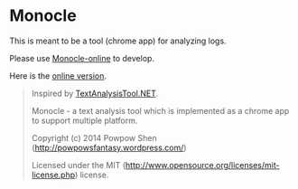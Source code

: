 Monocle
========

This is meant to be a tool (chrome app) for analyzing logs.

Please use [Monocle-online] to develop.

Here is the [online version].

> Inspired by [TextAnalysisTool.NET].
>
> Monocle - a text analysis tool which is implemented as a chrome app to support multiple platform.
>
> Copyright (c) 2014 Powpow Shen (http://powpowsfantasy.wordpress.com/)
>
> Licensed under the MIT (http://www.opensource.org/licenses/mit-license.php) license.

[Monocle-online]: https://github.com/Powpow-Shen/Monocle-online/
[TextAnalysisTool.NET]: http://blogs.msdn.com/b/delay/archive/2007/06/21/powerful-log-file-analysis-for-everyone-releasing-textanalysistool-net.aspx
[online version]: http://monocle.aws.af.cm/
